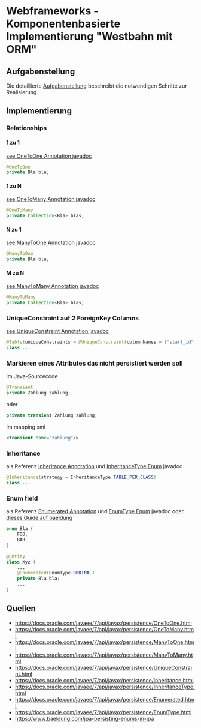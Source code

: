 # Webframeworks - Komponentenbasierte Implementierung "Westbahn mit ORM"

## Aufgabenstellung
Die detaillierte [Aufgabenstellung](TASK.md) beschreibt die notwendigen Schritte zur Realisierung.

## Implementierung
### Relationships
#### 1 zu 1
[see OneToOne Annotation javadoc](https://docs.oracle.com/javaee/7/api/javax/persistence/OneToOne.html)
```java
@OneToOne
private Bla bla;
```
#### 1 zu N
[see OneToMany Annotation javadoc](https://docs.oracle.com/javaee/7/api/javax/persistence/OneToMany.html)
```java
@OneToMany
private Collection<Bla> blas;
```
#### N zu 1
[see ManyToOne Annotation javadoc](https://docs.oracle.com/javaee/7/api/javax/persistence/ManyToOne.html)
```java
@ManyToOne
private Bla bla;
```
#### M zu N
[see ManyToMany Annotation javadoc](https://docs.oracle.com/javaee/7/api/javax/persistence/ManyToMany.html)
```java
@ManyToMany
private Collection<Bla> blas;
```

### UniqueConstraint auf 2 ForeignKey Columns
[see UniqueConstraint Annotation javadoc](https://docs.oracle.com/javaee/7/api/javax/persistence/UniqueConstraint.html)
```java
@Table(uniqueConstraints = @UniqueConstraint(columnNames = {"start_id", "ende_id"}))
class ...
```

### Markieren eines Attributes das nicht persistiert werden soll
Im Java-Sourcecode
```java
@Transient 
private Zahlung zahlung;
```
oder
```java
private transient Zahlung zahlung;
```
Im mapping xml
```xml
<transient name="zahlung"/>
```

### Inheritance
als Referenz [Inheritance Annotation](https://docs.oracle.com/javaee/7/api/javax/persistence/Inheritance.html) und
[InheritanceType Enum](https://docs.oracle.com/javaee/7/api/javax/persistence/InheritanceType.html) javadoc
```java
@Inheritance(strategy = InheritanceType.TABLE_PER_CLASS) 
class ...
```

### Enum field
als Referenz [Enumerated Annotation](https://docs.oracle.com/javaee/7/api/javax/persistence/Enumerated.html) und
[EnumType Enum](https://docs.oracle.com/javaee/7/api/javax/persistence/EnumType.html) javadoc oder 
[dieses Guide auf baeldung](https://www.baeldung.com/jpa-persisting-enums-in-jpa)
```java
enum Bla {
    FOO, 
    BAR
}

@Entity
class Xyz {
    ...
    @Enumerated(EnumType.ORDINAL) 
    private Bla bla;
    ...
}
```

## Quellen
- https://docs.oracle.com/javaee/7/api/javax/persistence/OneToOne.html
- https://docs.oracle.com/javaee/7/api/javax/persistence/OneToMany.html
- https://docs.oracle.com/javaee/7/api/javax/persistence/ManyToOne.html
- https://docs.oracle.com/javaee/7/api/javax/persistence/ManyToMany.html
- https://docs.oracle.com/javaee/7/api/javax/persistence/UniqueConstraint.html
- https://docs.oracle.com/javaee/7/api/javax/persistence/Inheritance.html
- https://docs.oracle.com/javaee/7/api/javax/persistence/InheritanceType.html
- https://docs.oracle.com/javaee/7/api/javax/persistence/Enumerated.html
- https://docs.oracle.com/javaee/7/api/javax/persistence/EnumType.html
- https://www.baeldung.com/jpa-persisting-enums-in-jpa
